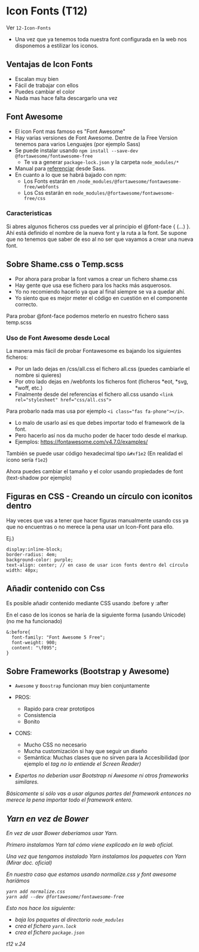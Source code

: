 # Icon Fonts (T12)

Ver `12-Icon-Fonts`

 - Una vez que ya tenemos toda nuestra font configurada en la web nos disponemos a estilizar los iconos.
 
 ## Ventajas de Icon Fonts
 
  - Escalan muy bien
  - Fácil de trabajar con ellos
  - Puedes cambiar el color
  - Nada mas hace falta descargarlo una vez
  
## Font Awesome

 - El icon Font mas famoso es "Font Awesome"
 - Hay varias versiones de Font Awesome. Dentre de la Free Version tenemos para varios Lenguajes (por ejemplo Sass)
 - Se puede instalar usando `npm install --save-dev @fortawesome/fontawesome-free`
    - Te va a generar `package-lock.json` y la carpeta `node_modules/*`
 - Manual para [referenciar](https://fontawesome.com/how-to-use/on-the-web/using-with/sass) desde Sass.
 - En cuanto a lo que se habrá bajado con npm:
   - Los Fonts estarán en `/node_modules/@fortawesome/fontawesome-free/webfonts`
   - Los Css estarán en `node_modules/@fortawesome/fontawesome-free/css`
 
 
### Caracteristicas

Si abres algunos ficheros css puedes ver al principio el @font-face { (...) }. 
Ahí está definido el nombre de la nueva font y la ruta a la font.
Se supone que no tenemos que saber de eso al no ser que vayamos a crear una nueva font.


## Sobre Shame.css o Temp.scss

 - Por ahora para probar la font vamos a crear un fichero shame.css
 - Hay gente que usa ese fichero para los hacks más asquerosos.
 - Yo no recomiendo hacerlo ya que al final siempre se va a quedar ahí.
 - Yo siento que es mejor meter el código en cuestión en el componente correcto.

Para probar @font-face podemos meterlo en nuestro fichero sass temp.scss

### Uso de Font Awesome desde Local

La manera más fácil de probar Fontawesome es bajando los siguientes ficheros:
 - Por un lado dejas en /css/all.css el fichero all.css (puedes cambiarle el nombre si quieres)
 - Por otro lado dejas en /webfonts los ficheros font (ficheros *eot, *svg, *woff, etc.)
 - Finalmente desde del <head> referencias el fichero all.css usando `<link rel="stylesheet" href="css/all.css">`

Para probarlo nada mas usa por ejemplo `<i class="fas fa-phone"></i>`. 
- Lo malo de usarlo así es que debes importar todo el framework de la font.
- Pero hacerlo así nos da mucho poder de hacer todo desde el markup.
- Ejemplos: https://fontawesome.com/v4.7.0/examples/


También se puede usar código hexadecimal tipo `&#xf1e2` (En realidad el icono sería `f1e2`)

Ahora puedes cambiar el tamaño y el color usando propiedades de font (text-shadow por ejemplo)

## Figuras en CSS - Creando un círculo con iconitos dentro

Hay veces que vas a tener que hacer figuras manualmente usando css ya que no encuentras o no merece la pena usar un Icon-Font para ello.

Ej.)

```
display:inline-block;
border-radius: 4em;
background-color: purple;
text-align: center; // en caso de usar icon fonts dentro del círculo
width: 40px;
```

## Añadir contenido con Css

Es posible añadir contenido mediante CSS usando :before y :after

En el caso de los iconos se haría de la siguiente forma (usando Unicode) (no me ha funcionado)

```
&:before{
  font-family: "Font Awesome 5 Free";
  font-weight: 900;
  content: "\f095";
}
```

## Sobre Frameworks (Bootstrap y Awesome)

 - `Awesome` y `Boostrap` funcionan muy bien conjuntamente
 
 - PROS:
   - Rapido para crear prototipos
   - Consistencia
   - Bonito
   
 - CONS:
   - Mucho CSS no necesario
   - Mucha customización si hay que seguir un diseño
   - Semántica: Muchas clases que no sirven para la Accesibilidad (por ejemplo el <i> tag no lo entiende el Screen Reader)
   
 - Expertos no deberían usar Bootstrap ni Awesome ni otros frameworks similares.
 
Básicamente si sólo vas a usar algunas partes del framework entonces no merece la pena importar todo el framework entero.

## Yarn en vez de Bower

En vez de usar Bower deberíamos usar Yarn.

Primero instalamos Yarn tal cómo viene explicado en la web oficial.

Una vez que tengamos instalado Yarn instalamos los paquetes con Yarn (Mirar doc. oficial)

En nuestro caso que estamos usando normalize.css y font awesome haríámos

```
yarn add normalize.css
yarn add --dev @fortawesome/fontawesome-free
```

Esto nos hace los siguiente:
 - baja los paquetes al directorio `node_modules`
 - crea el fichero `yarn.lock`
 - crea el fichero `package.json`




 
 

t12 v.24
